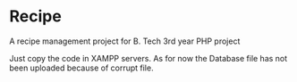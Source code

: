 # Recipe
A recipe management project for B. Tech 3rd year PHP project

Just copy the code in XAMPP servers. As for now the Database file has not been uploaded because of corrupt file.
